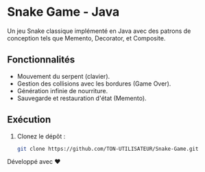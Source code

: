 # Snake Game - Java

Un jeu Snake classique implémenté en Java avec des patrons de conception tels que Memento, Decorator, et Composite.

## Fonctionnalités
- Mouvement du serpent (clavier).
- Gestion des collisions avec les bordures (Game Over).
- Génération infinie de nourriture.
- Sauvegarde et restauration d'état (Memento).

## Exécution
1. Clonez le dépôt :
   ```bash
   git clone https://github.com/TON-UTILISATEUR/Snake-Game.git
Développé avec ❤️ 

